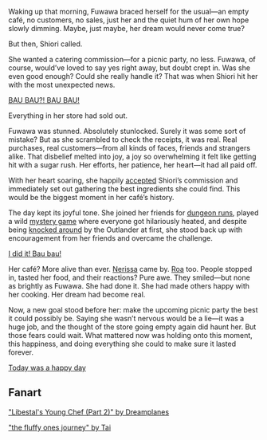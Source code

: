 Waking up that morning, Fuwawa braced herself for the usual—an empty café, no customers, no sales, just her and the quiet hum of her own hope slowly dimming. Maybe, just maybe, her dream would never come true?

But then, Shiori called.

She wanted a catering commission—for a picnic party, no less. Fuwawa, of course, would’ve loved to say yes right away, but doubt crept in. Was she even good enough? Could she really handle it? That was when Shiori hit her with the most unexpected news.

[BAU BAU?! BAU BAU!](#embed:https://www.youtube.com/live/Yv3kKfGJUfI?si=0iZ1c9GCaj656Svv&t=546)

Everything in her store had sold out.

Fuwawa was stunned. Absolutely stunlocked. Surely it was some sort of mistake? But as she scrambled to check the receipts, it was real. Real purchases, real customers—from all kinds of faces, friends and strangers alike. That disbelief melted into joy, a joy so overwhelming it felt like getting hit with a sugar rush. Her efforts, her patience, her heart—it had all paid off.

With her heart soaring, she happily [accepted](https://www.youtube.com/live/Yv3kKfGJUfI?si=vtoeq8O8RAHIIn9a&t=887) Shiori’s commission and immediately set out gathering the best ingredients she could find. This would be the biggest moment in her café’s history.

The day kept its joyful tone. She joined her friends for [dungeon runs](https://www.youtube.com/live/Yv3kKfGJUfI?si=6WRoJPkQV_34PHWe&t=3259), played a wild [mystery game](https://www.youtube.com/live/Yv3kKfGJUfI?si=yz34Cw6rxpyzXVRi&t=6291) where everyone got hilariously heated, and despite being [knocked around](https://www.youtube.com/live/Yv3kKfGJUfI?si=lhXHVG9PyhL9_hd_&t=5287) by the Outlander at first, she stood back up with encouragement from her friends and overcame the challenge.

[I did it! Bau bau!](#embed:https://www.youtube.com/live/Yv3kKfGJUfI?si=J7AgJaCwtGngdO_V&t=8749)

Her café? More alive than ever. [Nerissa](https://www.youtube.com/live/Yv3kKfGJUfI?si=2g7ner4_pbuOL_J3&t=1272) came by. [Roa](https://www.youtube.com/live/Yv3kKfGJUfI?si=NIle8EZXYAiU15j8&t=9888) too. People stopped in, tasted her food, and their reactions? Pure awe. They smiled—but none as brightly as Fuwawa. She had done it. She had made others happy with her cooking. Her dream had become real.

Now, a new goal stood before her: make the upcoming picnic party the best it could possibly be. Saying she wasn’t nervous would be a lie—it was a huge job, and the thought of the store going empty again did haunt her. But those fears could wait. What mattered now was holding onto this moment, this happiness, and doing everything she could to make sure it lasted forever.

[Today was a happy day](#embed:https://www.youtube.com/live/Yv3kKfGJUfI?si=38SXUkohf-G30Q0v&t=12153)

## Fanart

["Libestal's Young Chef (Part 2)" by Dreamplanes](https://x.com/Dreamplanes256/status/1922931113174917132)

["the fluffy ones journey" by Tai](https://x.com/tchailune/status/1921440727466217479)
